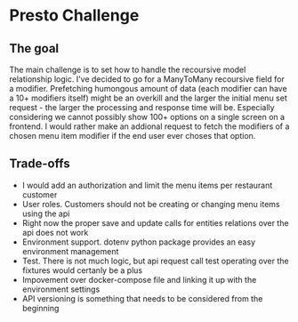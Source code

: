 # Presto Challenge
## The goal
The main challenge is to set how to handle the recoursive model relationship logic. I've decided to go for a ManyToMany recoursive field for a modifier. Prefetching humongous amount of data (each modifier can have a 10+ modifiers itself) might be an overkill and the larger the initial menu set request - the larger the processing and response time will be. Especially considering we cannot possibly show 100+ options on a single screen on a frontend. I would rather make an addional request to fetch the modifiers of a chosen menu item modifier if the end user ever choses that option.

## Trade-offs
* I would add an authorization and limit the menu items per restaurant customer
* User roles. Customers should not be creating or changing menu items using the api
* Right now the proper save and update calls for entities relations over the api does not work
* Environment support. dotenv python package provides an easy environment management
* Test. There is not much logic, but api request call test operating over the fixtures would certanly be a plus
* Impovement over docker-compose file and linking it up with the environment settings
* API versioning is something that needs to be considered from the beginning
